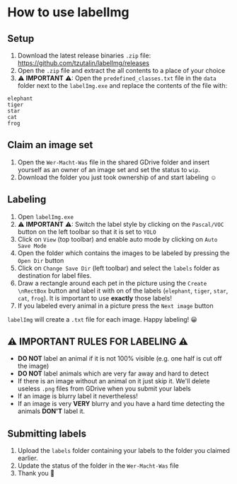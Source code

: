 # How to use labelImg

## Setup

1. Download the latest release binaries `.zip` file: https://github.com/tzutalin/labelImg/releases
2. Open the `.zip` file and extract the all contents to a place of your choice
3. ⚠ **IMPORTANT** ⚠: Open the `predefined_classes.txt` file in the `data` folder next to the `labelImg.exe` and replace the contents of the file with:

```text
elephant
tiger
star
cat
frog
```

## Claim an image set

1. Open the `Wer-Macht-Was` file in the shared GDrive folder and insert yourself as an owner of an image set and set the status to `wip`.
2. Download the folder you just took ownership of and start labeling ☺ 

## Labeling

1. Open `labelImg.exe`
2. ⚠ **IMPORTANT** ⚠: Switch the label style by clicking on the `Pascal/VOC` button on the left toolbar so that it is set to `YOLO`
3. Click on `View` (top toolbar) and enable auto mode by clicking on `Auto Save Mode`
4. Open the folder which contains the images to be labeled by pressing the `Open Dir` button
5. Click on `Change Save Dir` (left toolbar) and select the `labels` folder as destination for label files.
6. Draw a rectangle around each pet in the picture using the `Create \nRectBox` button and label it with on of the labels (`elephant`, `tiger`, `star`, `cat`, `frog`). It is important to use **exactly** those labels!
7. If you labeled every animal in a picture press the `Next image` button

`labelImg` will create a `.txt` file for each image. Happy labeling! 😀

## ⚠ **IMPORTANT RULES FOR LABELING** ⚠

* **DO NOT** label an animal if it is not 100% visible (e.g. one half is cut off the image)
* **DO NOT** label animals which are very far away and hard to detect
* If there is an image without an animal on it just skip it. We'll delete useless `.png` files from GDrive when you submit your labels
* If an image is blurry label it nevertheless!
* If an image is very **VERY** blurry and you have a hard time detecting the animals **DON'T** label it.

## Submitting labels

1. Upload the `labels` folder containing your labels to the folder you claimed earlier.
2. Update the status of the folder in the `Wer-Macht-Was` file
3. Thank you 🙂